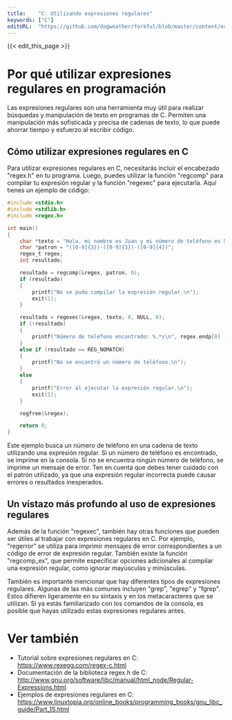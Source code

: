 ```yaml
---
title:    "C: Utilizando expresiones regulares"
keywords: ["C"]
editURL:  "https://github.com/dogweather/forkful/blob/master/content/es/c/using-regular-expressions.md"
---
```


{{< edit_this_page >}}

# Por qué utilizar expresiones regulares en programación

Las expresiones regulares son una herramienta muy útil para realizar búsquedas y manipulación de texto en programas de C. Permiten una manipulación más sofisticada y precisa de cadenas de texto, lo que puede ahorrar tiempo y esfuerzo al escribir código.

## Cómo utilizar expresiones regulares en C

Para utilizar expresiones regulares en C, necesitarás incluir el encabezado "regex.h" en tu programa. Luego, puedes utilizar la función "regcomp" para compilar tu expresión regular y la función "regexec" para ejecutarla. Aquí tienes un ejemplo de código:

```C
#include <stdio.h>
#include <stdlib.h>
#include <regex.h>

int main()
{
    char *texto = "Hola, mi nombre es Juan y mi número de teléfono es 555-123-4567.";
    char *patron = "([0-9]{3})-([0-9]{3})-([0-9]{4})";
    regex_t regex;
    int resultado;

    resultado = regcomp(&regex, patron, 0);
    if (resultado)
    {
        printf("No se pudo compilar la expresión regular.\n");
        exit(1);
    }

    resultado = regexec(&regex, texto, 0, NULL, 0);
    if (!resultado)
    {
        printf("Número de teléfono encontrado: %.*s\n", regex.endp[0] - regex.begp[0], regex.begp[0]);
    }
    else if (resultado == REG_NOMATCH)
    {
        printf("No se encontró un número de teléfono.\n");
    }
    else
    {
        printf("Error al ejecutar la expresión regular.\n");
        exit(1);
    }

    regfree(&regex);

    return 0;
}
```

Este ejemplo busca un número de teléfono en una cadena de texto utilizando una expresión regular. Si un número de teléfono es encontrado, se imprime en la consola. Si no se encuentra ningún número de teléfono, se imprime un mensaje de error. Ten en cuenta que debes tener cuidado con el patrón utilizado, ya que una expresión regular incorrecta puede causar errores o resultados inesperados.

## Un vistazo más profundo al uso de expresiones regulares

Además de la función "regexec", también hay otras funciones que pueden ser útiles al trabajar con expresiones regulares en C. Por ejemplo, "regerror" se utiliza para imprimir mensajes de error correspondientes a un código de error de expresión regular. También existe la función "regcomp_ex", que permite especificar opciones adicionales al compilar una expresión regular, como ignorar mayúsculas y minúsculas.

También es importante mencionar que hay diferentes tipos de expresiones regulares. Algunas de las más comunes incluyen "grep", "egrep" y "fgrep". Estos difieren ligeramente en su sintaxis y en los metacaracteres que se utilizan. Si ya estás familiarizado con los comandos de la consola, es posible que hayas utilizado estas expresiones regulares antes.

# Ver también

- Tutorial sobre expresiones regulares en C: https://www.rexegg.com/regex-c.html
- Documentación de la biblioteca regex.h de C: http://www.gnu.org/software/libc/manual/html_node/Regular-Expressions.html
- Ejemplos de expresiones regulares en C: https://www.linuxtopia.org/online_books/programming_books/gnu_libc_guide/Part_15.html